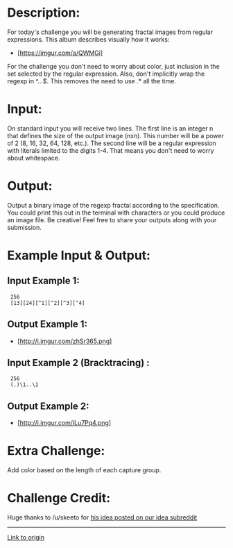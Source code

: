 # Description:
For today's challenge you will be generating fractal images from regular expressions. This album describes visually how it works:

* [https://imgur.com/a/QWMGi]

For the challenge you don't need to worry about color, just inclusion in the set selected by the regular expression. Also, don't implicitly wrap the regexp in \^...$. This removes the need to use .* all the time.

# Input:

On standard input you will receive two lines. The first line is an integer n that defines the size of the output image (nxn). This number will be a power of 2 (8, 16, 32, 64, 128, etc.).
The second line will be a regular expression with literals limited to the digits 1-4. That means you don't need to worry about whitespace.

# Output:

Output a binary image of the regexp fractal according to the specification. You could print this out in the terminal with characters or you could produce an image file. Be creative! Feel free to share your outputs along with your submission.

# Example Input & Output:

## Input Example 1:

     256
     [13][24][^1][^2][^3][^4]

## Output Example 1:

* [http://i.imgur.com/zhSr365.png]

## Input Example 2 (Bracktracing) :

     256
     (.)\1..\1

## Output Example 2:

* [http://i.imgur.com/iLu7Pq4.png]

# Extra Challenge:

Add color based on the length of each capture group.

# Challenge Credit:

Huge thanks to /u/skeeto for [his idea posted on our idea subreddit](http://www.reddit.com/r/dailyprogrammer_ideas/comments/24ykjs/intermediatehard_regexp_fractals/)

---

[Link to origin](https://www.reddit.com/r/dailyprogrammer/2fkh8u)